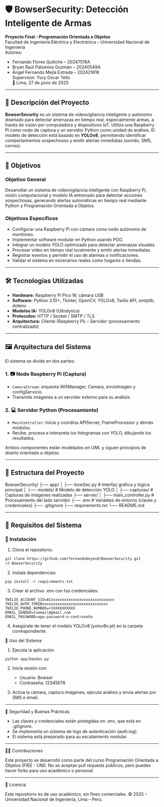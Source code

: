 # 🛡 BowserSecurity: Detección Inteligente de Armas

**Proyecto Final - Programación Orientada a Objetos**  
Facultad de Ingeniería Eléctrica y Electrónica – Universidad Nacional de Ingeniería  
Autores:  
- Fernando Flores Quiliche – 20247516A  
- Bryan Raúl Palomino Guzmán – 20240549A  
- Ángel Fernando Mejía Estrada – 20242161K  
Supervisor: Yury Oscar Tello  
📅 Lima, 27 de junio de 2025  

---

## 📌 Descripción del Proyecto

**BowserSecurity** es un sistema de videovigilancia inteligente y autónomo diseñado para detectar amenazas en tiempo real, especialmente armas, a través de visión por computadora y dispositivos IoT. Utiliza una Raspberry Pi como nodo de captura y un servidor Python como unidad de análisis. El modelo de detección está basado en **YOLOv8**, permitiendo identificar comportamientos sospechosos y emitir alertas inmediatas (sonido, SMS, correo).

---

## 🎯 Objetivos

### Objetivo General
Desarrollar un sistema de videovigilancia inteligente con Raspberry Pi, visión computacional y modelo IA entrenado para detectar acciones sospechosas, generando alertas automáticas en tiempo real mediante Python y Programación Orientada a Objetos.

### Objetivos Específicos
- Configurar una Raspberry Pi con cámara como nodo autónomo de monitoreo.
- Implementar software modular en Python usando POO.
- Integrar un modelo YOLO optimizado para detectar amenazas visuales.
- Procesar video en tiempo real localmente y emitir alertas inmediatas.
- Registrar eventos y permitir el uso de alarmas o notificaciones.
- Validar el sistema en escenarios reales como hogares o tiendas.

---

## 🛠️ Tecnologías Utilizadas

- **Hardware:** Raspberry Pi Pico W, cámara USB
- **Software:** Python 3.10+, Tkinter, OpenCV, YOLOv8, Twilio API, smtplib, dotenv
- **Modelos IA:** YOLOv8 (Ultralytics)
- **Protocolos:** HTTP / Socket / SMTP / TLS
- **Arquitectura:** Cliente (Raspberry Pi) – Servidor (procesamiento centralizado)

---

## 🖼️ Arquitectura del Sistema

El sistema se divide en dos partes:

### 1. 📷 Nodo Raspberry Pi (Captura)
- `CamaraStream`: orquesta WifiManager, Camara, enviolmagen y configServicio.
- Transmite imágenes a un servidor externo para su análisis.

### 2. 💻 Servidor Python (Procesamiento)
- `MainController`: inicia y coordina APIServer, FrameProcessor y demás módulos.
- Recibe, procesa e interpreta los fotogramas con YOLO, dibujando los resultados.

Ambos componentes están modelados en UML y siguen principios de diseño orientado a objetos.

---

## 📂 Estructura del Proyecto

BowserSecurity/
├── app/
│   ├── bowSec.py            # Interfaz gráfica y lógica principal
│   ├── models/              # Modelo de detección YOLO
│   ├── capturas/            # Capturas de imágenes realizadas
├── server/
│   ├── main_controller.py   # Procesamiento del lado servidor
├── .env                     # Variables de entorno (claves y credenciales)
├── .gitignore
├── requirements.txt
└── README.md

---

## 🧪 Requisitos del Sistema

### 🔧 Instalación

1. Clona el repositorio:
```bash
git clone https://github.com/fernandobeyond/BowserSecurity.git
cd BowserSecurity
```

2.	Instala dependencias:
```
pip install -r requirements.txt
```

3.	Crear el archivo .env con tus credenciales:
```
TWILIO_ACCOUNT_SID=ACxxxxxxxxxxxxxxxxxxxxxxxxxxxxx
TWILIO_AUTH_TOKEN=xxxxxxxxxxxxxxxxxxxxxxxxxxxxx
TWILIO_PHONE_NUMBER=+1XXXXXXXXXX
EMAIL_SENDER=tuemail@gmail.com
EMAIL_PASSWORD=app-password-o-contraseña
```

4.	Asegúrate de tener el modelo YOLOv8 (yolov8n.pt) en la carpeta correspondiente.

🚀 Uso del Sistema
1.	Ejecuta la aplicación:
```
python app/bowSec.py
```
2.	Inicia sesión con:
    -	Usuario: Bowser
	-	Contraseña: 12345678

3.	Activa la cámara, captura imágenes, ejecuta análisis y envía alertas por SMS o email.

---

🔐 Seguridad y Buenas Prácticas
-	Las claves y credenciales están protegidas en .env, que está en .gitignore.
-	Se implementa un sistema de logs de autenticación (auth.log).
-	El sistema está preparado para su escalamiento modular.

---

👨‍💻 Contribuciones

Este proyecto se desarrolló como parte del curso Programación Orientada a Objetos (FIEE - UNI).
No se aceptan pull requests públicos, pero puedes hacer forks para uso académico o personal.

---

📜 Licencia

Este repositorio es de uso académico, sin fines comerciales.
© 2025 – Universidad Nacional de Ingeniería, Lima – Perú.